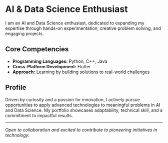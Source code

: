 # AI & Data Science Enthusiast 

I am an AI and Data Science enthusiast, dedicated to expanding my expertise through hands-on experimentation, creative problem solving, and engaging projects.

## Core Competencies
- **Programming Languages:** Python, C++, Java
- **Cross-Platform Development:** Flutter
- **Approach:** Learning by building solutions to real-world challenges

## Profile
Driven by curiosity and a passion for innovation, I actively pursue opportunities to apply advanced technologies to meaningful problems in AI and Data Science. My portfolio showcases adaptability, technical skill, and a commitment to impactful results.

---

*Open to collaboration and excited to contribute to pioneering initiatives in technology.*
